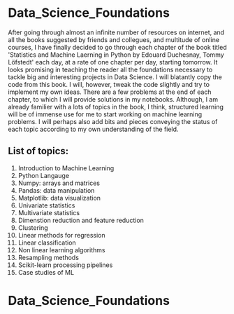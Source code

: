 # Data_Science_Foundations
After going through almost an infinite number of resources on internet, and all the books suggested by friends and collegues, and multitude of online courses, I have finally decided to go through each chapter of the book titled 'Statistics and Machine Laerning in Python by Edouard Duchesnay, Tommy Löfstedt' each day, at a rate of one chapter per day, starting tomorrow. It looks promising in teaching the reader all the foundations necessary to tackle big and interesting projects in Data Science. I will blatantly copy the code from this book. I will, however, tweak the code slightly and try to implement my own ideas. There are a few problems at the end of each chapter, to which I will provide solutions in my notebooks. Although, I am already familier with a lots of topics in the book, I think, structured learning will be of immense use for me to start working on machine learning problems. I will perhaps also add bits and pieces conveying the status of each topic according to my own understanding of the field. 

## List of topics:
  1. Introduction to Machine Learning
  2. Python Langauge
  3. Numpy: arrays and matrices
  4. Pandas: data manipulation
  5. Matplotlib: data visualization
  6. Univariate statistics
  7. Multivariate statistics
  8. Dimenstion reduction and feature reduction
  9. Clustering
  10. Linear methods for regression
  11. Linear classification
  12. Non linear learning algorithms
  13. Resampling methods
  14. Scikit-learn processing pipelines
  15. Case studies of ML

# Data_Science_Foundations
